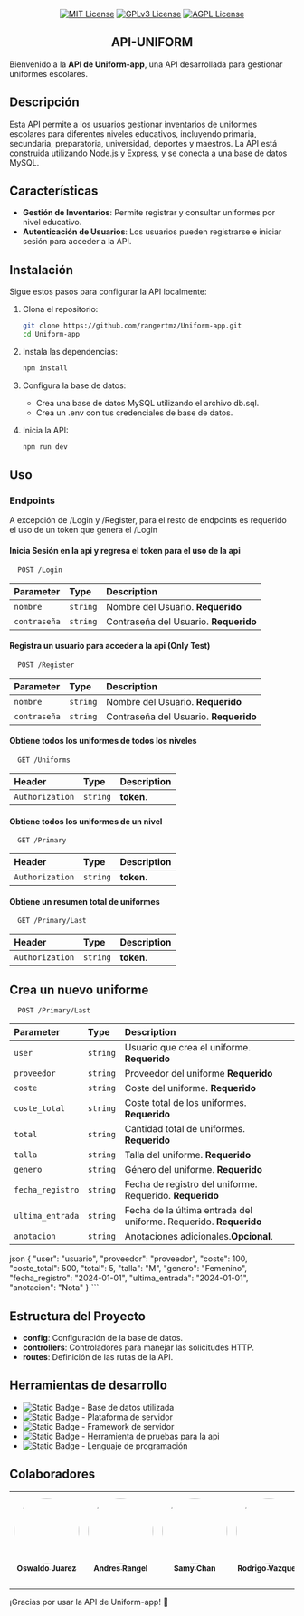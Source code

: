 <div align="center">
    
[![MIT License](https://img.shields.io/badge/License-MIT-green.svg)](https://choosealicense.com/licenses/mit/)
[![GPLv3 License](https://img.shields.io/badge/License-GPL%20v3-yellow.svg)](https://opensource.org/licenses/)
[![AGPL License](https://img.shields.io/badge/license-AGPL-blue.svg)](http://www.gnu.org/licenses/agpl-3.0)

## API-UNIFORM

</div>

Bienvenido a la **API de Uniform-app**, una API desarrollada para gestionar uniformes escolares.

## Descripción

Esta API permite a los usuarios gestionar inventarios de uniformes escolares para diferentes niveles educativos, incluyendo primaria, secundaria, preparatoria, universidad, deportes y maestros. La API está construida utilizando Node.js y Express, y se conecta a una base de datos MySQL.

## Características

- **Gestión de Inventarios**: Permite registrar y consultar uniformes por nivel educativo.
- **Autenticación de Usuarios**: Los usuarios pueden registrarse e iniciar sesión para acceder a la API.

## Instalación

Sigue estos pasos para configurar la API localmente:

1. Clona el repositorio:

    ```bash
    git clone https://github.com/rangertmz/Uniform-app.git
    cd Uniform-app
    ```

2. Instala las dependencias:

    ```bash
    npm install
    ```

3. Configura la base de datos:

    - Crea una base de datos MySQL utilizando el archivo db.sql.
    - Crea un .env con tus credenciales de base de datos.

4. Inicia la API:

    ```bash
    npm run dev
    ```

## Uso

### Endpoints

A excepción de /Login y /Register, para el resto de endpoints es requerido el uso de un token que genera el /Login

#### Inicia Sesión en la api y regresa el token para el uso de la api

```http
  POST /Login
```

| Parameter | Type     | Description                       |
| :-------- | :------- | :-------------------------------- |
| `nombre`      | `string` | Nombre del Usuario. **Requerido** |
| `contraseña`      | `string` | Contraseña del Usuario. **Requerido** |

#### Registra un usuario para acceder a la api (Only Test)

```http
  POST /Register
```

| Parameter | Type     | Description                       |
| :-------- | :------- | :-------------------------------- |
| `nombre`      | `string` | Nombre del Usuario. **Requerido** |
| `contraseña`      | `string` | Contraseña del Usuario. **Requerido** |

#### Obtiene todos los uniformes de todos los niveles

```http
  GET /Uniforms
```

| Header | Type     | Description                       |
| :-------- | :------- | :-------------------------------- |
| `Authorization`      | `string` | **token**. |


#### Obtiene todos los uniformes de un nivel

```http
  GET /Primary
```

| Header | Type     | Description                       |
| :-------- | :------- | :-------------------------------- |
| `Authorization`      | `string` | **token**. |

#### Obtiene un resumen total de uniformes

```http
  GET /Primary/Last
```

| Header | Type     | Description                       |
| :-------- | :------- | :-------------------------------- |
| `Authorization`      | `string` | **token**. |

## Crea un nuevo uniforme

```http
  POST /Primary/Last
```

| Parameter | Type     | Description                       |
| :-------- | :------- | :-------------------------------- |
| `user`      | `string` | Usuario que crea el uniforme. **Requerido** |
| `proveedor`      | `string` | Proveedor del uniforme **Requerido** |
| `coste`      | `string` | Coste del uniforme. **Requerido** |
| `coste_total`      | `string` | Coste total de los uniformes. **Requerido** |
| `total`      | `string` | Cantidad total de uniformes. **Requerido** |
| `talla`      | `string` | Talla del uniforme. **Requerido** |
| `genero`      | `string` | Género del uniforme. **Requerido** |
| `fecha_registro`      | `string` | Fecha de registro del uniforme. Requerido. **Requerido** |
| `ultima_entrada`      | `string` | Fecha de la última entrada del uniforme. Requerido. **Requerido** |
| `anotacion`      | `string` | Anotaciones adicionales.**Opcional**. |

json
        {
          "user": "usuario",
          "proveedor": "proveedor",
          "coste": 100,
          "coste_total": 500,
          "total": 5,
          "talla": "M",
          "genero": "Femenino",
          "fecha_registro": "2024-01-01",
          "ultima_entrada": "2024-01-01",
          "anotacion": "Nota"
        }
        ```







## Estructura del Proyecto

- **config**: Configuración de la base de datos.
- **controllers**: Controladores para manejar las solicitudes HTTP.
- **routes**: Definición de las rutas de la API.

## Herramientas de desarrollo


- ![Static Badge](https://img.shields.io/badge/MySQL-blue?style=for-the-badge&logo=mysql&labelColor=gray) - Base de datos utilizada
- ![Static Badge](https://img.shields.io/badge/NodeJS-green?style=for-the-badge&logo=node.js&labelColor=gray) - Plataforma de servidor
- ![Static Badge](https://img.shields.io/badge/ExpressJS-white?style=for-the-badge&logo=express&labelColor=gray) - Framework de servidor
- ![Static Badge](https://img.shields.io/badge/Postman-orange?style=for-the-badge&logo=postman&labelColor=gray) - Herramienta de pruebas para la api
- ![Static Badge](https://img.shields.io/badge/Typescript-blue?style=for-the-badge&logo=typescript&labelColor=gray) - Lenguaje de programación

## Colaboradores

| <a href="https://github.com/waldory01"><img src="https://avatars.githubusercontent.com/u/123262370?v=4" width="115" style="border-radius: 50%; border: none;"><br><sub>Oswaldo Juarez</sub></a> | <a href="https://github.com/rangertmz"><img src="https://avatars.githubusercontent.com/u/119755933?v=4" width="115" style="border-radius: 50%; border: none;"><br><sub>Andres Rangel</sub></a> | <a href="https://github.com/samychanrz"><img src="https://avatars.githubusercontent.com/u/132713784?v=4" width="115" style="border-radius: 50%; border: none;"><br><sub>Samy Chan</sub></a> | <a href="https://github.com/rodrigoantonio118"><img src="https://avatars.githubusercontent.com/u/133248383?v=4" width="115" style="border-radius: 50%; border: none;"><br><sub>Rodrigo Vazquez</sub></a> | <a href="https://github.com/guilloroot"><img src="https://avatars.githubusercontent.com/u/167589531?v=4" width="115" style="border-radius: 50%; border: none;"><br><sub>Guillermo Ramirez</sub></a> |
| :---: | :---: | :---: | :---: | :---: |

---

¡Gracias por usar la API de Uniform-app! 🎉
